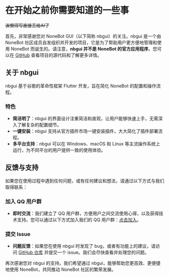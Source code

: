 # 在开始之前你需要知道的一些事

~~诶懒得写直接丢给AI了~~

首先，非常感谢您对 NoneBot GUI（以下简称 nbgui）的关注。nbgui 是一个由 NoneBot 社区成员自发组织并开发的项目，它是为了帮助用户更方便地管理和使用 NoneBot 而诞生的。请注意，**nbgui 并不是 NoneBot 的官方应用程序**。您可以在 [GitHub](https://github.com/NonebotGUI/nonebot-flutter-gui/) 查看项目的源代码和了解更多详情。

## 关于 nbgui

nbgui 基于谷歌的革命性框架 Flutter 开发，旨在简化 NoneBot 的配置和操作流程。

### 特色

- **简洁明了**：nbgui 的界面设计注重简洁和直观，让用户能够快速上手，无需深入了解复杂的配置细节。
- **一键安装**：nbgui 支持从官方插件市场一键安装插件，大大简化了插件部署流程。
- **多平台支持**：nbgui 可以在 Windows、macOS 和 Linux 等主流操作系统上运行，为不同平台的用户提供一致的使用体验。

## 反馈与支持

如果您在使用过程中遇到任何问题，或有任何建议和想法，请通过以下方式与我们取得联系：

### 加入 QQ 用户群

- **即时交流**：我们建立了 QQ 用户群，方便用户之间交流使用心得，以及获得技术支持。您可以通过以下方式加入我们的 QQ 用户群：[点击加入](https://qm.qq.com/q/uL38GFkOFq)。

### 提交 Issue

- **问题反馈**：如果您在使用 nbgui 时发现了 bug，或者有功能上的建议，请访问 [GitHub 仓库](https://github.com/NonebotGUI/nonebot-flutter-gui/) 并提交一个 issue。我们会尽快查看并处理您的问题。

再次感谢您对 nbgui 的支持。我们希望通过 nbgui，能够帮助您更高效、更便捷地使用 NoneBot，共同推动 NoneBot 社区的繁荣发展。
